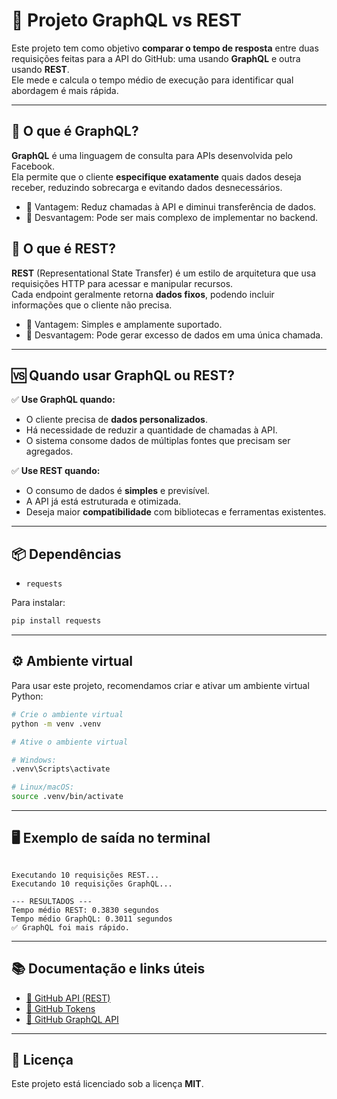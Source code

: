 # 🚀 Projeto GraphQL vs REST

Este projeto tem como objetivo **comparar o tempo de resposta** entre duas requisições feitas para a API do GitHub: uma usando **GraphQL** e outra usando **REST**.  
Ele mede e calcula o tempo médio de execução para identificar qual abordagem é mais rápida.

---

## 📖 O que é GraphQL?
**GraphQL** é uma linguagem de consulta para APIs desenvolvida pelo Facebook.  
Ela permite que o cliente **especifique exatamente** quais dados deseja receber, reduzindo sobrecarga e evitando dados desnecessários.  
- 📌 Vantagem: Reduz chamadas à API e diminui transferência de dados.  
- 📌 Desvantagem: Pode ser mais complexo de implementar no backend.  

## 📖 O que é REST?
**REST** (Representational State Transfer) é um estilo de arquitetura que usa requisições HTTP para acessar e manipular recursos.  
Cada endpoint geralmente retorna **dados fixos**, podendo incluir informações que o cliente não precisa.  
- 📌 Vantagem: Simples e amplamente suportado.  
- 📌 Desvantagem: Pode gerar excesso de dados em uma única chamada.

---

## 🆚 Quando usar GraphQL ou REST?

✅ **Use GraphQL quando:**  
- O cliente precisa de **dados personalizados**.  
- Há necessidade de reduzir a quantidade de chamadas à API.  
- O sistema consome dados de múltiplas fontes que precisam ser agregados.  

✅ **Use REST quando:**  
- O consumo de dados é **simples** e previsível.  
- A API já está estruturada e otimizada.  
- Deseja maior **compatibilidade** com bibliotecas e ferramentas existentes.

---

## 📦 Dependências

- `requests`

Para instalar:  
```bash
pip install requests
```

---

## ⚙️ Ambiente virtual

Para usar este projeto, recomendamos criar e ativar um ambiente virtual Python:

```bash
# Crie o ambiente virtual
python -m venv .venv

# Ative o ambiente virtual

# Windows:
.venv\Scripts\activate

# Linux/macOS:
source .venv/bin/activate
```

---

## 🖥️ Exemplo de saída no terminal

```text

Executando 10 requisições REST...
Executando 10 requisições GraphQL...

--- RESULTADOS ---
Tempo médio REST: 0.3830 segundos
Tempo médio GraphQL: 0.3011 segundos
✅ GraphQL foi mais rápido.

```

---

## 📚 Documentação e links úteis

- [📌 GitHub API (REST)](https://docs.github.com/en/rest)
- [📌 GitHub Tokens](https://docs.github.com/en/authentication/keeping-your-account-and-data-secure/creating-a-personal-access-token)
- [📌 GitHub GraphQL API](https://docs.github.com/en/graphql)

---

## 📜 Licença

Este projeto está licenciado sob a licença **MIT**.
